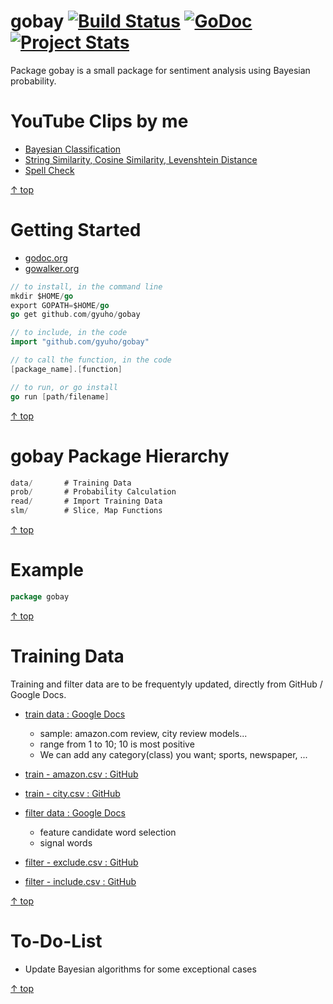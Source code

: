 gobay [![Build Status](https://travis-ci.org/gyuho/gobay.png?branch=master)](https://travis-ci.org/gyuho/gobay) [![GoDoc](https://godoc.org/github.com/gyuho/gobay?status.png)](http://godoc.org/github.com/gyuho/gobay) [![Project Stats](http://www.ohloh.net/p/714281/widgets/project_thin_badge.gif)](http://www.ohloh.net/p/714281)
==========

Package gobay is a small package for sentiment analysis using Bayesian probability.


YouTube Clips by me
==========
<ul>
	<li><a href="https://www.youtube.com/watch?v=dctzCcYt4AM&list=PLT6aABhFfintOGKWVWz9qMxC3qZZdHQRD&index=1" target="_blank">Bayesian Classification</li>
	<li><a href="https://www.youtube.com/watch?v=927YDZH_MLo&list=PLT6aABhFfintOGKWVWz9qMxC3qZZdHQRD" target="_blank">String Similarity, Cosine Similarity, Levenshtein Distance</li>
	<li><a href="https://www.youtube.com/watch?v=3qHx1VCcobY&list=PLT6aABhFfintOGKWVWz9qMxC3qZZdHQRD" target="_blank">Spell Check</li>
</ul>

[↑ top](https://github.com/gyuho/gobay#gobay---)


Getting Started
==========
- [godoc.org](http://godoc.org/github.com/gyuho/gobay)
- [gowalker.org](http://gowalker.org/github.com/gyuho/gobay#_index)

```go
// to install, in the command line
mkdir $HOME/go
export GOPATH=$HOME/go
go get github.com/gyuho/gobay

// to include, in the code
import "github.com/gyuho/gobay"

// to call the function, in the code
[package_name].[function]

// to run, or go install
go run [path/filename]
```
[↑ top](https://github.com/gyuho/gobay#gobay---)


gobay Package Hierarchy
==========
```go
data/		# Training Data
prob/		# Probability Calculation
read/		# Import Training Data
slm/		# Slice, Map Functions
```
[↑ top](https://github.com/gyuho/gobay#gobay---)


Example
==========
```go
package gobay
```
[↑ top](https://github.com/gyuho/gobay#gobay---)


Training Data
==========
Training and filter data are to be frequentyly updated, directly from GitHub / Google Docs.

- <a href="https://docs.google.com/spreadsheet/ccc?key=0AvwDSsSZw04HdF95Rzdubi0xdnJSZXVsYU1OTk9hZWc&usp=sharing" target="_blank">train data : Google Docs</a>
	- sample: amazon.com review, city review models...
	- range from 1 to 10; 10 is most positive
	- We can add any category(class) you want; sports, newspaper, ...

- <a href="https://github.com/gyuholee/gobay/blob/master/data/train%20-%20amazon.csv" target="_blank">train - amazon.csv : GitHub</a>

- <a href="https://github.com/gyuholee/gobay/blob/master/data/train%20-%20city.csv" target="_blank">train - city.csv : GitHub</a>

- <a href="https://docs.google.com/spreadsheet/ccc?key=0AvwDSsSZw04HdHY3OVNLN1pXb0VMOEFhLVZWb0RNRVE&usp=sharing" target="_blank">filter data : Google Docs</a>
	- feature candidate word selection
	- signal words

- <a href="https://github.com/gyuholee/gobay/blob/master/data/filter%20-%20exclude.csv" target="_blank">filter - exclude.csv : GitHub</a>

- <a href="https://github.com/gyuholee/gobay/blob/master/data/filter%20-%20include.csv" target="_blank">filter - include.csv : GitHub</a>


[↑ top](https://github.com/gyuho/gobay#gobay---)

To-Do-List
==========
- Update Bayesian algorithms for some exceptional cases

[↑ top](https://github.com/gyuho/gobay#gobay---)
